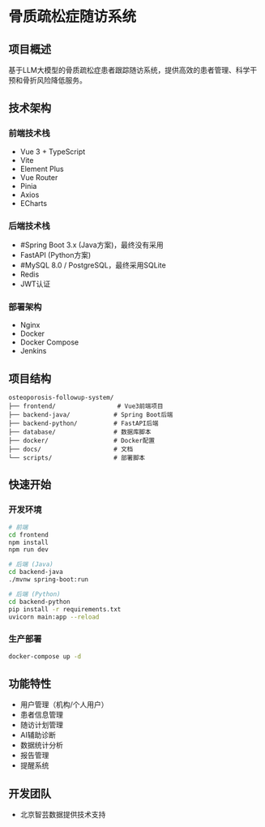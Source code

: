# 骨质疏松症随访系统

## 项目概述

基于LLM大模型的骨质疏松症患者跟踪随访系统，提供高效的患者管理、科学干预和骨折风险降低服务。

## 技术架构

### 前端技术栈
- Vue 3 + TypeScript
- Vite
- Element Plus
- Vue Router
- Pinia
- Axios
- ECharts

### 后端技术栈
- #Spring Boot 3.x (Java方案)，最终没有采用
- FastAPI (Python方案)
- #MySQL 8.0 / PostgreSQL，最终采用SQLite
- Redis
- JWT认证

### 部署架构
- Nginx
- Docker
- Docker Compose
- Jenkins

## 项目结构

```
osteoporosis-followup-system/
├── frontend/                 # Vue3前端项目
├── backend-java/            # Spring Boot后端
├── backend-python/          # FastAPI后端
├── database/                # 数据库脚本
├── docker/                  # Docker配置
├── docs/                    # 文档
└── scripts/                 # 部署脚本
```

## 快速开始

### 开发环境
```bash
# 前端
cd frontend
npm install
npm run dev

# 后端 (Java)
cd backend-java
./mvnw spring-boot:run

# 后端 (Python)
cd backend-python
pip install -r requirements.txt
uvicorn main:app --reload
```

### 生产部署
```bash
docker-compose up -d
```

## 功能特性

- 用户管理（机构/个人用户）
- 患者信息管理
- 随访计划管理
- AI辅助诊断
- 数据统计分析
- 报告管理
- 提醒系统

## 开发团队

- 北京智芸数据提供技术支持 
